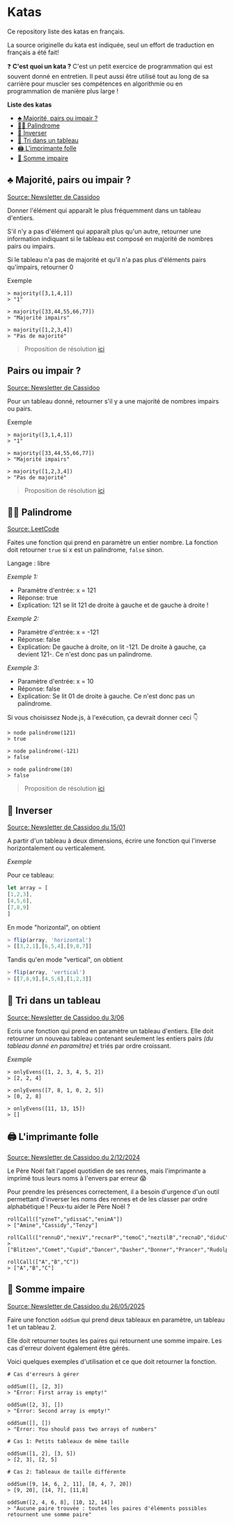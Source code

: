 # Katas

Ce repository liste des katas en français. 

La source originelle du kata est indiquée, seul un effort de traduction en français a été fait!

❓ **C'est quoi un kata ?**
C'est un petit exercice de programmation qui est souvent donné en entretien. Il peut aussi être utilisé tout au long de sa carrière pour muscler ses compétences en algorithmie ou en programmation de manière plus large ! 

**Liste des katas** 
- [♣️ Majorité, pairs ou impair ?](#majorite-pairs-impairs)
- [🤹‍♀️ Palindrome](#palindrome)
- [🔂 Inverser](#inverser)
- [🧮 Tri dans un tableau](#tri)
- [🖨️ L'imprimante folle](#imprimanteFolle)
- [🔢 Somme impaire](#sommeImpaire)

<a id="majorite-pairs-impairs"></a>
## ♣️ Majorité, pairs ou impair ?

[Source: Newsletter de Cassidoo 
](https://cassidoo.co/)

Donner l'élément qui apparaît le plus fréquemment dans un tableau d'entiers.

S'il n'y a pas d'élément qui apparaît plus qu'un autre, retourner une information indiquant si le tableau est composé en majorité de nombres pairs ou impairs. 

Si le tableau n'a pas de majorité et qu'il n'a pas plus d'éléments pairs qu'impairs, retourner 0

Exemple

```
> majority([3,1,4,1])
> "1"

> majority([33,44,55,66,77])
> "Majorité impairs"

> majority([1,2,3,4])
> "Pas de majorité"
```
 
> Proposition de résolution [ici](https://github.com/leiluspocus/katas/blob/main/resolutions/majority.js)

<a id="pairs-impairs"></a>
## Pairs ou impair ?

[Source: Newsletter de Cassidoo 
](https://cassidoo.co/)

Pour un tableau donné, retourner s'il y a une majorité de nombres impairs ou pairs. 

Exemple

```
> majority([3,1,4,1])
> "1"

> majority([33,44,55,66,77])
> "Majorité impairs"

> majority([1,2,3,4])
> "Pas de majorité"
```
 
> Proposition de résolution [ici](https://github.com/leiluspocus/katas/blob/main/resolutions/majority.js)


<a id="palindrome"></a>
## 🤹‍♀️ Palindrome

[Source: LeetCode](https://leetcode.com/problems/palindrome-number/) 

Faites une fonction qui prend en paramètre un entier nombre. La fonction doit retourner `true` si x est un palindrome, `false` sinon. 

Langage : libre

_Exemple 1:_

- Paramètre d'entrée: x = 121
- Réponse: true
- Explication: 121 se lit 121 de droite à gauche et de gauche à droite !

_Exemple 2:_

- Paramètre d'entrée: x = -121
- Réponse: false
- Explication: De gauche à droite, on lit -121. De droite à gauche, ça devient 121-. Ce n'est donc pas un palindrome.

_Exemple 3:_

- Paramètre d'entrée: x = 10
- Réponse: false
- Explication: Se lit 01 de droite à gauche. Ce n'est donc pas un palindrome.

Si vous choisissez Node.js, à l'exécution, ça devrait donner ceci 👇

```shell 
> node palindrome(121)
> true 

> node palindrome(-121)
> false

> node palindrome(10)
> false
```


> Proposition de résolution [ici](https://github.com/leiluspocus/katas/blob/main/resolutions/palindrome.js)


<a id="inverser"></a>
## 🔂 Inverser

[Source: Newsletter de Cassidoo du 15/01](https://buttondown.email/cassidoo/archive/try-and-fail-but-dont-fail-to-try-john-quincy/)

A partir d'un tableau à deux dimensions,  écrire une fonction qui l'inverse horizontalement ou verticalement.

_Exemple_

Pour ce tableau: 

```js
let array = [
[1,2,3],
[4,5,6],
[7,8,9]
]
```

En mode "horizontal", on obtient 
```js
> flip(array, 'horizontal')
> [[3,2,1],[6,5,4],[9,8,7]]
```

Tandis qu'en mode "vertical", on obtient
```js
> flip(array, 'vertical')
> [[7,8,9],[4,5,6],[1,2,3]]
```

<a id="tri"></a>
## 🧮 Tri dans un tableau 
[Source: Newsletter de Cassidoo du 3/06](https://buttondown.email/cassidoo/archive/the-cure-to-boredom-is-curiosity-there-is-no-cure/)

Ecris une fonction qui prend en paramètre un tableau d'entiers. 
Elle doit retourner un nouveau tableau contenant seulement les entiers pairs _(du tableau donné en paramètre)_ et triés par ordre croissant. 

_Exemple_
```shell
> onlyEvens([1, 2, 3, 4, 5, 2])
> [2, 2, 4]

> onlyEvens([7, 8, 1, 0, 2, 5])
> [0, 2, 8]

> onlyEvens([11, 13, 15])
> []
```


<a id="imprimanteFolle"></a>
## 🖨️ L'imprimante folle
[Source: Newsletter de Cassidoo du 2/12/2024](https://buttondown.com/cassidoo/archive/how-beautiful-it-is-to-get-up-and-go-do-something/)

Le Père Noël fait l'appel quotidien de ses rennes, mais l'imprimante a imprimé tous leurs noms à l'envers par erreur 😱

Pour prendre les présences correctement, il a besoin d'urgence d'un outil permettant d'inverser les noms des rennes et de les classer par ordre alphabétique ! Peux-tu aider le Père Noël ?


```shell
rollCall(["yzneT","ydissaC","enimA"])
> ["Amine","Cassidy","Tenzy"]

rollCall(["rennuD","nexiV","recnarP","temoC","neztilB","recnaD","diduC","rehsaD","hploduR"])
> ["Blitzen","Comet","Cupid","Dancer","Dasher","Donner","Prancer","Rudolph","Vixen"]

rollCall(["A","B","C"])
> ["A","B","C"]
```

<a id="sommeImpaire"></a>
## 🔢 Somme impaire
[Source: Newsletter de Cassidoo du 26/05/2025](https://buttondown.com/cassidoo/archive/false-expectations-take-away-joy-sandra-bullock/)

Faire une fonction `oddSum` qui prend deux tableaux en paramètre, un tableau 1 et un tableau 2.

Elle doit retourner toutes les paires qui retournent une somme impaire. Les cas d'erreur doivent également être gérés.

Voici quelques exemples d'utilisation et ce que doit retourner la fonction.

```shell
# Cas d'erreurs à gérer

oddSum([], [2, 3])
> "Error: First array is empty!"

oddSum([2, 3], [])
> "Error: Second array is empty!"

oddSum([], [])
> "Error: You should pass two arrays of numbers"

# Cas 1: Petits tableaux de même taille

oddSum([1, 2], [3, 5]) 
> [2, 3], [2, 5]

# Cas 2: Tableaux de taille différente

oddSum([9, 14, 6, 2, 11], [8, 4, 7, 20]) 
> [9, 20], [14, 7], [11,8]

oddSum([2, 4, 6, 8], [10, 12, 14])
> "Aucune paire trouvée : toutes les paires d'éléments possibles retournent une somme paire"
```
